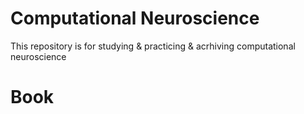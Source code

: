 # Computational Neuroscience

This repository is for studying & practicing & acrhiving computational neuroscience

# Book

